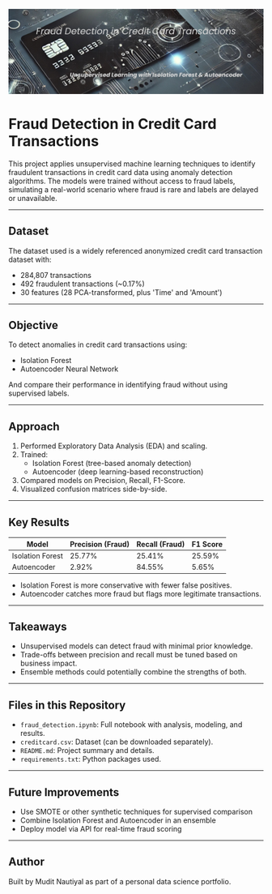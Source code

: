![Banner](images/banner.png)

# Fraud Detection in Credit Card Transactions

This project applies unsupervised machine learning techniques to identify fraudulent transactions in credit card data using anomaly detection algorithms. The models were trained without access to fraud labels, simulating a real-world scenario where fraud is rare and labels are delayed or unavailable.

---

## Dataset

The dataset used is a widely referenced anonymized credit card transaction dataset with:
- 284,807 transactions
- 492 fraudulent transactions (~0.17%)
- 30 features (28 PCA-transformed, plus 'Time' and 'Amount')

---

## Objective

To detect anomalies in credit card transactions using:
- Isolation Forest
- Autoencoder Neural Network

And compare their performance in identifying fraud without using supervised labels.

---

## Approach

1. Performed Exploratory Data Analysis (EDA) and scaling.
2. Trained:
   - Isolation Forest (tree-based anomaly detection)
   - Autoencoder (deep learning-based reconstruction)
3. Compared models on Precision, Recall, F1-Score.
4. Visualized confusion matrices side-by-side.

---

## Key Results

| Model            | Precision (Fraud) | Recall (Fraud) | F1 Score |
|------------------|------------------|----------------|----------|
| Isolation Forest | 25.77%           | 25.41%         | 25.59%   |
| Autoencoder      | 2.92%            | 84.55%         | 5.65%    |

- Isolation Forest is more conservative with fewer false positives.
- Autoencoder catches more fraud but flags more legitimate transactions.

---

## Takeaways

- Unsupervised models can detect fraud with minimal prior knowledge.
- Trade-offs between precision and recall must be tuned based on business impact.
- Ensemble methods could potentially combine the strengths of both.

---

## Files in this Repository

- `fraud_detection.ipynb`: Full notebook with analysis, modeling, and results.
- `creditcard.csv`: Dataset (can be downloaded separately).
- `README.md`: Project summary and details.
- `requirements.txt`: Python packages used.

---

## Future Improvements

- Use SMOTE or other synthetic techniques for supervised comparison
- Combine Isolation Forest and Autoencoder in an ensemble
- Deploy model via API for real-time fraud scoring

---

## Author

Built by Mudit Nautiyal as part of a personal data science portfolio.
